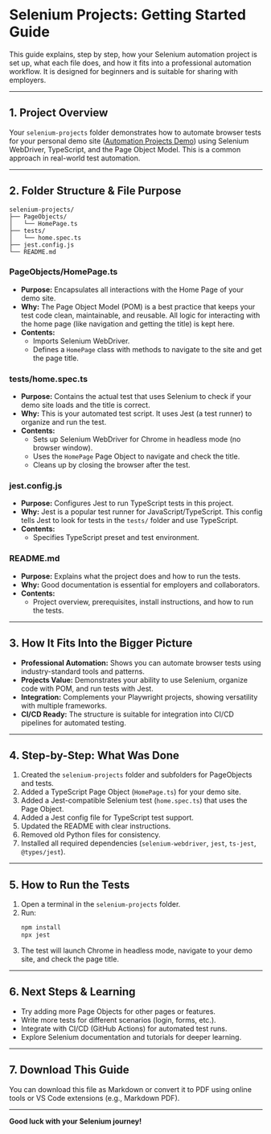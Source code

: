 # Selenium Projects: Getting Started Guide

This guide explains, step by step, how your Selenium automation project is set up, what each file does, and how it fits into a professional automation workflow. It is designed for beginners and is suitable for sharing with employers.

---

## 1. Project Overview

Your `selenium-projects` folder demonstrates how to automate browser tests for your personal demo site ([Automation Projects Demo](https://padraic79.github.io/AutomationProjects/)) using Selenium WebDriver, TypeScript, and the Page Object Model. This is a common approach in real-world test automation.

---

## 2. Folder Structure & File Purpose

```
selenium-projects/
├── PageObjects/
│   └── HomePage.ts
├── tests/
│   └── home.spec.ts
├── jest.config.js
└── README.md
```

### PageObjects/HomePage.ts

- **Purpose:** Encapsulates all interactions with the Home Page of your demo site.
- **Why:** The Page Object Model (POM) is a best practice that keeps your test code clean, maintainable, and reusable. All logic for interacting with the home page (like navigation and getting the title) is kept here.
- **Contents:**
  - Imports Selenium WebDriver.
  - Defines a `HomePage` class with methods to navigate to the site and get the page title.

### tests/home.spec.ts

- **Purpose:** Contains the actual test that uses Selenium to check if your demo site loads and the title is correct.
- **Why:** This is your automated test script. It uses Jest (a test runner) to organize and run the test.
- **Contents:**
  - Sets up Selenium WebDriver for Chrome in headless mode (no browser window).
  - Uses the `HomePage` Page Object to navigate and check the title.
  - Cleans up by closing the browser after the test.

### jest.config.js

- **Purpose:** Configures Jest to run TypeScript tests in this project.
- **Why:** Jest is a popular test runner for JavaScript/TypeScript. This config tells Jest to look for tests in the `tests/` folder and use TypeScript.
- **Contents:**
  - Specifies TypeScript preset and test environment.

### README.md

- **Purpose:** Explains what the project does and how to run the tests.
- **Why:** Good documentation is essential for employers and collaborators.
- **Contents:**
  - Project overview, prerequisites, install instructions, and how to run the tests.

---

## 3. How It Fits Into the Bigger Picture

- **Professional Automation:** Shows you can automate browser tests using industry-standard tools and patterns.
- **Projects Value:** Demonstrates your ability to use Selenium, organize code with POM, and run tests with Jest.
- **Integration:** Complements your Playwright projects, showing versatility with multiple frameworks.
- **CI/CD Ready:** The structure is suitable for integration into CI/CD pipelines for automated testing.

---

## 4. Step-by-Step: What Was Done

1. Created the `selenium-projects` folder and subfolders for PageObjects and tests.
2. Added a TypeScript Page Object (`HomePage.ts`) for your demo site.
3. Added a Jest-compatible Selenium test (`home.spec.ts`) that uses the Page Object.
4. Added a Jest config file for TypeScript test support.
5. Updated the README with clear instructions.
6. Removed old Python files for consistency.
7. Installed all required dependencies (`selenium-webdriver`, `jest`, `ts-jest`, `@types/jest`).

---

## 5. How to Run the Tests

1. Open a terminal in the `selenium-projects` folder.
2. Run:
   ```sh
   npm install
   npx jest
   ```
3. The test will launch Chrome in headless mode, navigate to your demo site, and check the page title.

---

## 6. Next Steps & Learning

- Try adding more Page Objects for other pages or features.
- Write more tests for different scenarios (login, forms, etc.).
- Integrate with CI/CD (GitHub Actions) for automated test runs.
- Explore Selenium documentation and tutorials for deeper learning.

---

## 7. Download This Guide

You can download this file as Markdown or convert it to PDF using online tools or VS Code extensions (e.g., Markdown PDF).

---

**Good luck with your Selenium journey!**
